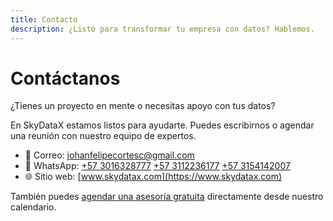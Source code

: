 ```yaml
---
title: Contacto
description: ¿Listo para transformar tu empresa con datos? Hablemos.
---
```


# Contáctanos

¿Tienes un proyecto en mente o necesitas apoyo con tus datos?

En SkyDataX estamos listos para ayudarte. Puedes escribirnos o agendar una reunión con nuestro equipo de expertos.

- 📧 Correo: johanfelipecortesc@gmail.com
- 📱 WhatsApp: [+57 3016328777](https://wa.me/573016328777) [+57 3112236177](https://wa.me/573112236177) [+57 3154142007](https://wa.me/573154142007)
- 🌐 Sitio web: [www.skydatax.com](https://www.skydatax.com)

También puedes [agendar una asesoría gratuita](https://calendly.com/skydatax) directamente desde nuestro calendario.

